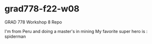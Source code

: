 # grad778-f22-w08
GRAD 778 Workshop 8 Repo

I'm from Peru and doing a master's in mining 
My favorite super hero is : spiderman
